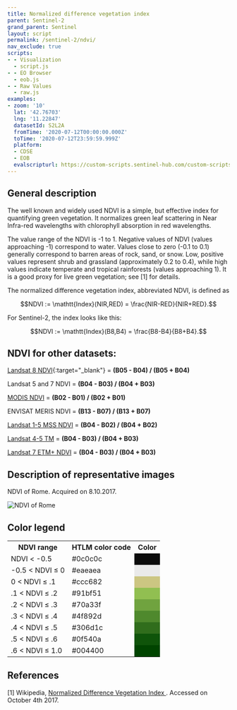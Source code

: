 ```yaml
---
title: Normalized difference vegetation index
parent: Sentinel-2
grand_parent: Sentinel
layout: script
permalink: /sentinel-2/ndvi/
nav_exclude: true
scripts:
- - Visualization
  - script.js
- - EO Browser
  - eob.js
- - Raw Values
  - raw.js
examples:
- zoom: '10'
  lat: '42.76703'
  lng: '11.22847'
  datasetId: S2L2A
  fromTime: '2020-07-12T00:00:00.000Z'
  toTime: '2020-07-12T23:59:59.999Z'
  platform:
  - CDSE
  - EOB
  evalscripturl: https://custom-scripts.sentinel-hub.com/custom-scripts/sentinel-2/ndvi/eob.js
---
```


## General description

The well known and widely used NDVI is a simple, but effective index for quantifying green vegetation. It normalizes green leaf scattering in Near Infra-red wavelengths with chlorophyll absorption in red wavelengths.

The value range of the NDVI is -1 to 1. Negative values of NDVI (values approaching -1) correspond to water. Values close to zero (-0.1 to 0.1) generally correspond to barren areas of rock, sand, or snow. Low, positive values represent shrub and grassland (approximately 0.2 to 0.4), while high values indicate temperate and tropical rainforests (values approaching 1). It is a good proxy for live green vegetation; see [1] for details.

The normalized difference vegetation index, abbreviated NDVI, is defined as   

$$NDVI := \mathtt{Index}(NIR,RED) = \frac{NIR-RED}{NIR+RED}.$$  

For Sentinel-2, the index looks like this:

$$NDVI := \mathtt{Index}(B8,B4) = \frac{B8-B4}{B8+B4}.$$   

## NDVI for other datasets: 

[Landsat 8 NDVI](https://custom-scripts.sentinel-hub.com/landsat-8/ndvi/){:target="_blank"} = **(B05 - B04) / (B05 + B04)**

Landsat 5 and 7 NDVI = **(B04 - B03) / (B04 + B03)**

[MODIS NDVI](https://custom-scripts.sentinel-hub.com/modis/ndvi/) = **(B02 - B01) / (B02 + B01)**

ENVISAT MERIS NDVI = **(B13 - B07) / (B13 + B07)**

[Landsat 1-5 MSS NDVI](https://custom-scripts.sentinel-hub.com/landsat-1-5-mss/ndvi/) = **(B04 - B02) / (B04 + B02)**

[Landsat 4-5 TM](https://custom-scripts.sentinel-hub.com/landsat-4-5-tm/ndvi/) = **(B04 - B03) / (B04 + B03)**

[Landsat 7 ETM+ NDVI](https://custom-scripts.sentinel-hub.com/landsat-7-etm/ndvi/) = **(B04 - B03) / (B04 + B03)**

## Description of representative images

NDVI of Rome. Acquired on 8.10.2017.

![NDVI of Rome](fig/fig1.png)

## Color legend
<table>
  <tr>
    <th>NDVI range</th>
    <th>HTLM color code</th>
    <th>Color</th>
  </tr>
  <tr>
    <td>NDVI &lt; -0.5</td>
    <td>#0c0c0c</td>
    <td style="background-color: #0c0c0c;"></td>
  </tr>
  <tr>
    <td>-0.5 &lt; NDVI &leq; 0</td>
    <td>#eaeaea</td>
    <td style="background-color: #eaeaea;"></td>
  </tr>
  <tr>
    <td>0 &lt; NDVI &leq; .1</td>
    <td>#ccc682</td>
    <td style="background-color: #ccc682;"></td>
  </tr>
  <tr>
    <td>.1 &lt; NDVI &leq; .2</td>
    <td>#91bf51</td>
    <td style="background-color: #91bf51;"></td>
  </tr>
  <tr>
    <td>.2 &lt; NDVI &leq; .3</td>
    <td>#70a33f</td>
    <td style="background-color: #70a33f;"></td>
  </tr>
  <tr>
    <td>.3 &lt; NDVI &leq; .4</td>
    <td>#4f892d</td>
    <td style="background-color: #4f892d;"></td>
  </tr>
  <tr>
    <td>.4 &lt; NDVI &leq; .5</td>
    <td>#306d1c</td>
    <td style="background-color: #306d1c;"></td>
  </tr>
  <tr>
    <td>.5 &lt; NDVI &leq; .6</td>
    <td>#0f540a</td>
    <td style="background-color: #0f540a;"></td>
  </tr>
  <tr>
    <td>.6 &lt; NDVI &leq; 1.0</td>
    <td>#004400</td>
    <td style="background-color: #004400;"></td>
  </tr>

</table>

## References
 [1] Wikipedia, [Normalized Difference Vegetation Index
](https://en.wikipedia.org/wiki/Normalized_Difference_Vegetation_Index). Accessed on October 4th 2017.
